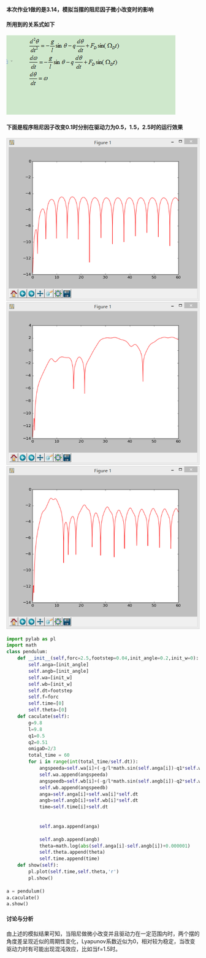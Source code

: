 #### 本次作业1做的是3.14，模拟当摆的阻尼因子微小改变时的影响
#### 所用到的关系式如下
![github](https://github.com/Huangyu007/compuational_physics_N2014301020030/blob/master/QQ%E6%88%AA%E5%9B%BE20161107080459.png)
#### 下面是程序阻尼因子改变0.1时分别在驱动力为0.5，1.5，2.5时的运行效果
![github](https://github.com/Huangyu007/compuational_physics_N2014301020030/blob/master/QQ%E6%88%AA%E5%9B%BE20161106212440.png)
![github](https://github.com/Huangyu007/compuational_physics_N2014301020030/blob/master/QQ%E6%88%AA%E5%9B%BE20161106212532.png)
![github](https://github.com/Huangyu007/compuational_physics_N2014301020030/blob/master/QQ%E6%88%AA%E5%9B%BE20161106212620.png)
```python
import pylab as pl
import math
class pendulum:
    def __init__(self,forc=2.5,footstep=0.04,init_angle=0.2,init_w=0):
        self.anga=[init_angle]
        self.angb=[init_angle]
        self.wa=[init_w]
        self.wb=[init_w]
        self.dt=footstep
        self.f=forc
        self.time=[0]
        self.theta=[0]
    def caculate(self):
        g=9.8
        l=9.8
        q1=0.5
        q2=0.51
        omigaD=2/3
        total_time = 60
        for i in range(int(total_time/self.dt)):    
            angspeeda=self.wa[i]+(-g/l*math.sin(self.anga[i])-q1*self.wa[i]+self.f*math.sin(omigaD*self.time[i]))*self.dt
            self.wa.append(angspeeda)
            angspeedb=self.wb[i]+(-g/l*math.sin(self.angb[i])-q2*self.wb[i]+self.f*math.sin(omigaD*self.time[i]))*self.dt
            self.wb.append(angspeedb)
            anga=self.anga[i]+self.wa[i]*self.dt
            angb=self.angb[i]+self.wb[i]*self.dt
            time=self.time[i]+self.dt
            
            
            self.anga.append(anga)
            
            self.angb.append(angb)
            theta=math.log(abs(self.anga[i]-self.angb[i])+0.000001)
            self.theta.append(theta)
            self.time.append(time)
    def show(self):
        pl.plot(self.time,self.theta,'r')
        pl.show()

a = pendulum()
a.caculate()
a.show()
```
#### 讨论与分析
由上述的模拟结果可知，当阻尼做微小改变并且驱动力在一定范围内时，两个摆的角度差呈现近似的周期性变化，Lyapunov系数近似为0，相对较为稳定，当改变驱动力时有可能出现混沌效应，比如当f=1.5时。
